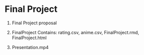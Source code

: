 # Final Project  

1. Final Project proposal  

2. FinalProject Contains: rating.csv, anime.csv, FinalProject.rmd, FinalProject.html  

3. Presentation.mp4
